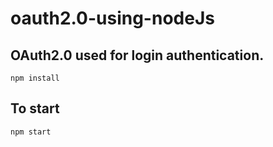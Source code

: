 # oauth2.0-using-nodeJs
## OAuth2.0 used for login authentication.
`npm install `
## To start
  `npm start`
